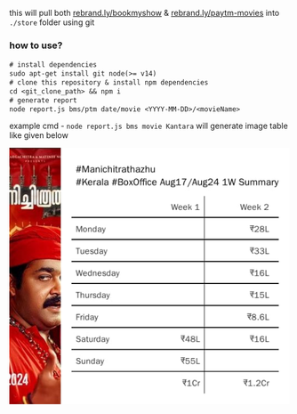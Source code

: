 this will pull both [rebrand.ly/bookmyshow](http://rebrand.ly/bookmyshow) & [rebrand.ly/paytm-movies](http://rebrand.ly/paytm-movies) into `./store` folder using git

### how to use?

```
# install dependencies
sudo apt-get install git node(>= v14)
# clone this repository & install npm dependencies
cd <git_clone_path> && npm i
# generate report
node report.js bms/ptm date/movie <YYYY-MM-DD>/<movieName>
```

example cmd - `node report.js bms movie Kantara` will generate image table like given below

<img src="./store/collage.jpg" />

